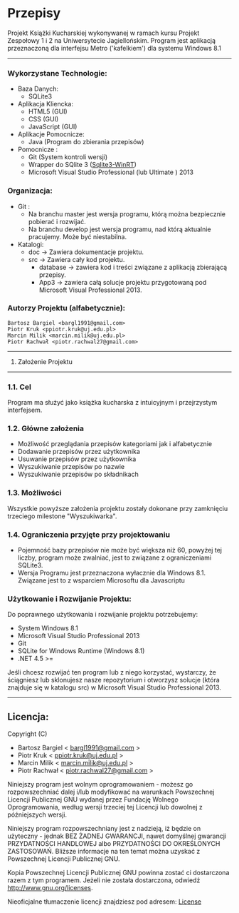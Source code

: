  Przepisy 
==============

Projekt Książki Kucharskiej wykonywanej w ramach kursu Projekt Zespołowy 1 i 2 na Uniwersytecie Jagiellońskim. Program jest aplikacją przeznaczoną dla interfejsu Metro ('kafelkiem') dla systemu Windows 8.1

-------------------------------

### Wykorzystane Technologie: ###

* Baza Danych:
	* SQLite3
* Aplikacja Kliencka:
	* HTML5 (GUI)
	* CSS (GUI)
	* JavaScript (GUI)
* Aplikacje Pomocnicze:
	* Java (Program do zbierania przepisów)
* Pomocnicze : 
	* Git (System kontroli wersji)
	* Wrapper do SQlite 3 ([Sqlite3-WinRT](https://github.com/doo/SQLite3-WinRT "Sqlite3-WinRT"))
	* Microsoft Visual Studio Professional (lub Ultimate ) 2013
	
### Organizacja: 

* Git :
	* Na branchu master jest wersja programu, którą można bezpiecznie pobierać i rozwijać.
	* Na branchu develop jest wersja programu, nad którą aktualnie pracujemy. Może być niestabilna.
* Katalogi:
	* doc -> Zawiera dokumentacje projektu.
	* src -> Zawiera cały kod projektu.
		*  database -> zawiera kod i treści związane z aplikacją zbierającą przepisy.
		*  App3 -> zawiera całą solucje projektu przygotowaną pod Microsoft Visual Professional 2013.
	
### Autorzy Projektu (alfabetycznie):
	Bartosz Bargiel <bargl1991@gmail.com>
	Piotr Kruk <ppiotr.kruk@uj.edu.pl>
	Marcin Milik <marcin.milik@uj.edu.pl>
	Piotr Rachwał <piotr.rachwal27@gmail.com>

---



1. Założenie Projektu
-----------------------

### 1.1. Cel

Program ma służyć jako książka kucharska z intuicyjnym i przejrzystym interfejsem.

### 1.2. Główne założenia 

* Możliwość przeglądania przepisów kategoriami jak i alfabetycznie
* Dodawanie przepisów przez użytkownika
* Usuwanie przepisów przez użytkownika
* Wyszukiwanie przepisów po nazwie
* Wyszukiwanie przepisów po składnikach

### 1.3. Możliwości

Wszystkie powyższe założenia projektu zostały dokonane przy zamknięciu trzeciego milestone "Wyszukiwarka".

### 1.4. Ograniczenia przyjęte przy projektowaniu

* Pojemność bazy przepisów nie może być większa niż 60, powyżej tej liczby, program może zwalniać, jest to związane z ograniczeniami SQLite3.
* Wersja Programu jest przeznaczona wyłacznie dla Windows 8.1. Związane jest to z wsparciem Microsoftu dla Javascriptu

### Użytkowanie i Rozwijanie Projektu:

Do poprawnego użytkowania i rozwijanie projektu potrzebujemy: 

* System Windows 8.1
* Microsoft Visual Studio Professional 2013
* Git
* SQLite for Windows Runtime (Windows 8.1)
* .NET 4.5 >=

Jeśli chcesz rozwijać ten program lub z niego korzystać, wystarczy, że ściągniesz lub sklonujesz nasze repozytorium 
i otworzysz solucje (która znajduje się w katalogu src) w Microsoft Visual Studio Professional 2013.

-------------------------------------------------

## Licencja: 


Copyright (C)

* 	Bartosz Bargiel < <bargl1991@gmail.com> >
*	Piotr Kruk < <ppiotr.kruk@uj.edu.pl> >
*	Marcin Milik < <marcin.milik@uj.edu.pl> >
*	Piotr Rachwał < <piotr.rachwal27@gmail.com>	>

Niniejszy program jest wolnym oprogramowaniem - możesz go rozpowszechniać dalej
i/lub modyfikować na warunkach Powszechnej Licencji Publicznej GNU wydanej przez
Fundację Wolnego Oprogramowania, według wersji trzeciej tej Licencji lub dowolnej
z późniejszych wersji.

Niniejszy program rozpowszechniany jest z nadzieją, iż będzie on użyteczny - jednak
BEZ ŻADNEJ GWARANCJI, nawet domyślnej gwarancji PRZYDATNOŚCI HANDLOWEJ
albo PRZYDATNOŚCI DO OKREŚLONYCH ZASTOSOWAŃ. Bliższe informacje na ten temat
można uzyskać z Powszechnej Licencji Publicznej GNU.

Kopia Powszechnej Licencji Publicznej GNU powinna zostać ci dostarczona razem
z tym programem. Jeżeli nie została dostarczona, odwiedź http://www.gnu.org/licenses.

Nieoficjalne tłumaczenie licencji znajdziesz pod adresem: [License](http://itlaw.computerworld.pl/index.php/gpl-3/)

